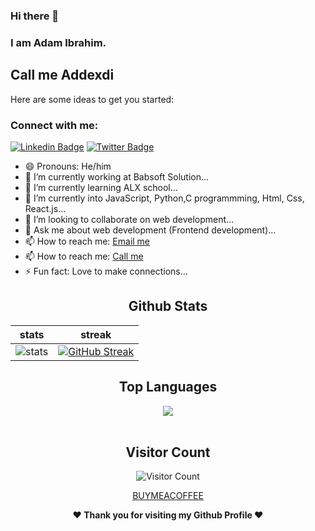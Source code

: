 ### Hi there 👋
### I am Adam Ibrahim.
## Call me Addexdi

Here are some ideas to get you started:

### Connect with me:
[![Linkedin Badge](https://img.shields.io/badge/-Adam_Ibrahim-blue?style=flat&logo=Linkedin&logoColor=white&link=https://www.linkedin.com/in/addeddi/)](https://www.linkedin.com/in/addexdi/)
[![Twitter Badge](https://img.shields.io/badge/-@addexdi-1ca0f1?style=flat&labelColor=1ca0f1&logo=twitter&logoColor=white&link=https://twitter.com/addexdi)](https://twitter.com/addexdi)


- 😄 Pronouns: He/him
- 🔭 I’m currently working at Babsoft Solution...
- 🌱 I’m currently learning ALX school...
- 🌱 I’m currently into JavaScript, Python,C programmming, Html, Css, React.js...
- 👯 I’m looking to collaborate on web development...
- 💬 Ask me about web development (Frontend development)...
- 📫 How to reach me: [Email me](mailto:onelordad@gmail.com)
- 📫 How to reach me: [Call me](tel:+2348100566607)
- ⚡ Fun fact: Love to make connections...


<div align="center">
  
  ## Github Stats
|stats|streak|  
|---|---|  
| ![stats](https://github-readme-stats.vercel.app/api?username=Addexdi&show_icons=true&theme=radical) | [![GitHub Streak](https://github-readme-streak-stats.herokuapp.com/?user=Addexdi&theme=dark)](https://github.com/Addexdi/github-readme-streak-stats)|
</div>



<div align="center">
  
  ## Top Languages
  <a href="https://github.com/addexdi">
    <img align="center" src="https://github-readme-stats.vercel.app/api/top-langs/?username=Addexdi&theme=tokyonight&layout=compact">
  </a>
</div>
  
<br> 

<div align="center">
        
   ## Visitor Count
   ![Visitor Count](https://profile-counter.glitch.me/{Addexdi}/count.svg)
        
</div>

<div align="center">
 
[BUYMEACOFFEE](https://www.buymeacoffee.com/onelordad)

 <b>❤️ Thank you for visiting my Github Profile ❤️</b>
</div>
